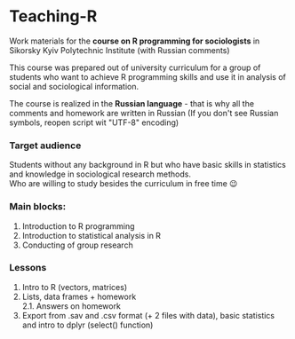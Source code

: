 # Teaching-R
Work materials for the **course on R programming for sociologists** in Sikorsky Kyiv Polytechnic Institute (with Russian comments)
  
This course was prepared out of university curriculum for a group of students who want to achieve R programming skills and use it in analysis of social and sociological information.  
  
The course is realized in the **Russian language** - that is why all the comments and homework are written in Russian (If you don't see Russian symbols, reopen script wit "UTF-8" encoding)  

### Target audience
Students without any background in R but who have basic skills in statistics and knowledge in sociological research methods.  
Who are willing to study besides the curriculum in free time :wink:  
  
### Main blocks:  
1. Introduction to R programming  
2. Introduction to statistical analysis in R  
3. Conducting of group research  

### Lessons  
1. Intro to R (vectors, matrices)  
2. Lists, data frames + homework  
  2.1. Answers on homework  
3. Export from .sav and .csv format (+ 2 files with data), basic statistics and intro to dplyr (select() function)
